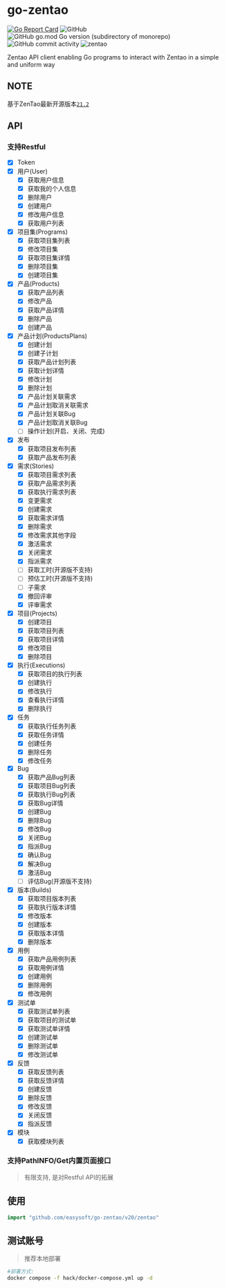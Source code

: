 # go-zentao

[![Go Report Card](https://goreportcard.com/badge/github.com/easysoft/go-zentao)](https://goreportcard.com/report/github.com/easysoft/go-zentao)
![GitHub](https://img.shields.io/github/license/easysoft/go-zentao?style=flat-square)
![GitHub go.mod Go version (subdirectory of monorepo)](https://img.shields.io/github/go-mod/go-version/easysoft/go-zentao?filename=go.mod&style=flat-square)
![GitHub commit activity](https://img.shields.io/github/commit-activity/w/easysoft/go-zentao?style=flat-square)
![zentao](https://goproxy.cn/stats/github.com/easysoft/go-zentao/badges/download-count.svg)

Zentao API client enabling Go programs to interact with Zentao in a simple and uniform way

## NOTE

基于ZenTao最新开源版本[`21.2`](https://github.com/easysoft/zentaopms/releases/tag/zentaopms_21.2_20241205)

## API

### 支持Restful

- [x] Token
- [x] 用户(User)
  - [x] 获取用户信息
  - [x] 获取我的个人信息
  - [x] 删除用户
  - [x] 创建用户
  - [x] 修改用户信息
  - [x] 获取用户列表
- [x] 项目集(Programs)
  - [x] 获取项目集列表
  - [x] 修改项目集
  - [x] 获取项目集详情
  - [x] 删除项目集
  - [x] 创建项目集
- [x] 产品(Products)
  - [x] 获取产品列表
  - [x] 修改产品
  - [x] 获取产品详情
  - [x] 删除产品
  - [x] 创建产品
- [x] 产品计划(ProductsPlans)
  - [x] 创建计划
  - [x] 创建子计划
  - [x] 获取产品计划列表
  - [x] 获取计划详情
  - [x] 修改计划
  - [x] 删除计划
  - [x] 产品计划关联需求
  - [x] 产品计划取消关联需求
  - [x] 产品计划关联Bug
  - [x] 产品计划取消关联Bug
  - [ ] 操作计划(开启、关闭、完成)
- [x] 发布
  - [x] 获取项目发布列表
  - [x] 获取产品发布列表
- [x] 需求(Stories)
  - [x] 获取项目需求列表
  - [x] 获取产品需求列表
  - [x] 获取执行需求列表
  - [x] 变更需求
  - [x] 创建需求
  - [x] 获取需求详情
  - [x] 删除需求
  - [x] 修改需求其他字段
  - [x] 激活需求
  - [x] 关闭需求
  - [x] 指派需求
  - [ ] 获取工时(开源版不支持)
  - [ ] 预估工时(开源版不支持)
  - [ ] 子需求
  - [x] 撤回评审
  - [x] 评审需求
- [x] 项目(Projects)
  - [x] 创建项目
  - [x] 获取项目列表
  - [x] 获取项目详情
  - [x] 修改项目
  - [x] 删除项目
- [x] 执行(Executions)
  - [x] 获取项目的执行列表
  - [x] 创建执行
  - [x] 修改执行
  - [x] 查看执行详情
  - [x] 删除执行
- [x] 任务
  - [x] 获取执行任务列表
  - [x] 获取任务详情
  - [x] 创建任务
  - [x] 删除任务
  - [x] 修改任务
- [x] Bug
  - [x] 获取产品Bug列表
  - [x] 获取项目Bug列表
  - [x] 获取执行Bug列表
  - [x] 获取Bug详情
  - [x] 创建Bug
  - [x] 删除Bug
  - [x] 修改Bug
  - [x] 关闭Bug
  - [x] 指派Bug
  - [x] 确认Bug
  - [x] 解决Bug
  - [x] 激活Bug
  - [ ] 评估Bug(开源版不支持)
- [x] 版本(Builds)
  - [x] 获取项目版本列表
  - [x] 获取执行版本详情
  - [x] 修改版本
  - [x] 创建版本
  - [x] 获取版本详情
  - [x] 删除版本
- [x] 用例
  - [x] 获取产品用例列表
  - [x] 获取用例详情
  - [x] 创建用例
  - [x] 删除用例
  - [x] 修改用例
- [x] 测试单
  - [x] 获取测试单列表
  - [x] 获取项目的测试单
  - [x] 获取测试单详情
  - [x] 创建测试单
  - [x] 删除测试单
  - [x] 修改测试单
- [x] 反馈
  - [x] 获取反馈列表
  - [x] 获取反馈详情
  - [x] 创建反馈
  - [x] 删除反馈
  - [x] 修改反馈
  - [x] 关闭反馈
  - [x] 指派反馈
- [x] 模块
  - [x] 获取模块列表

### 支持PathINFO/Get内置页面接口

> 有限支持, 是对Restful API的拓展

## 使用

```go
import "github.com/easysoft/go-zentao/v20/zentao"
```

## 测试账号

> 推荐本地部署

```bash
#部署方式:
docker compose -f hack/docker-compose.yml up -d
```


